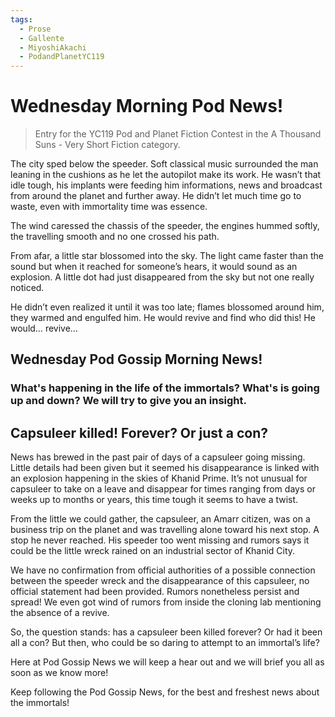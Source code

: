 ```yaml
---
tags:
  - Prose
  - Gallente
  - MiyoshiAkachi
  - PodandPlanetYC119
---
```


# Wednesday Morning Pod News!

> Entry for the YC119 Pod and Planet Fiction Contest in the A Thousand Suns - Very Short Fiction category.


The city sped below the speeder. Soft classical music surrounded the man leaning in the cushions as he let the autopilot make its work. He wasn’t that idle tough, his implants were feeding him informations, news and broadcast from around the planet and further away. He didn’t let much time go to waste, even with immortality time was essence.

The wind caressed the chassis of the speeder, the engines hummed softly, the travelling smooth and no one crossed his path.

From afar, a little star blossomed into the sky. The light came faster than the sound but when it reached for someone’s hears, it would sound as an explosion. A little dot had just disappeared from the sky but not one really noticed.

He didn’t even realized it until it was too late; flames blossomed around him, they warmed and engulfed him. He would revive and find who did this! He would… revive…


## Wednesday Pod Gossip Morning News!

### What's happening in the life of the immortals? What's is going up and down? We will try to give you an insight.

## Capsuleer killed! Forever? Or just a con?

News has brewed in the past pair of days of a capsuleer going missing. Little details had been given but it seemed his disappearance is linked with an explosion happening in the skies of Khanid Prime. It’s not unusual for capsuleer to take on a leave and disappear for times ranging from days or weeks up to months or years, this time tough it seems to have a twist.

From the little we could gather, the capsuleer, an Amarr citizen, was on a business trip on the planet and was travelling alone toward his next stop. A stop he never reached. His speeder too went missing and rumors says it could be the little wreck rained on an industrial sector of Khanid City.

We have no confirmation from official authorities of a possible connection between the speeder wreck and the disappearance of this capsuleer, no official statement had been provided. Rumors nonetheless persist and spread! We even got wind of rumors from inside the cloning lab mentioning the absence of a revive.

So, the question stands: has a capsuleer been killed forever? Or had it been all a con? But then, who could be so daring to attempt to an immortal’s life?

Here at Pod Gossip News we will keep a hear out and we will brief you all as soon as we know more!

Keep following the Pod Gossip News, for the best and freshest news about the immortals!
